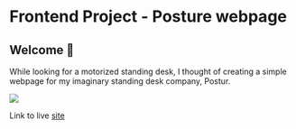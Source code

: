 # Frontend Project - Posture webpage

## Welcome :wave:

While looking for a motorized standing desk, I thought of creating a simple webpage for my imaginary 
standing desk company, Postur. 

![](postur-webpage.png)

Link to live [site](https://elated-poincare-92b9a6.netlify.app/)